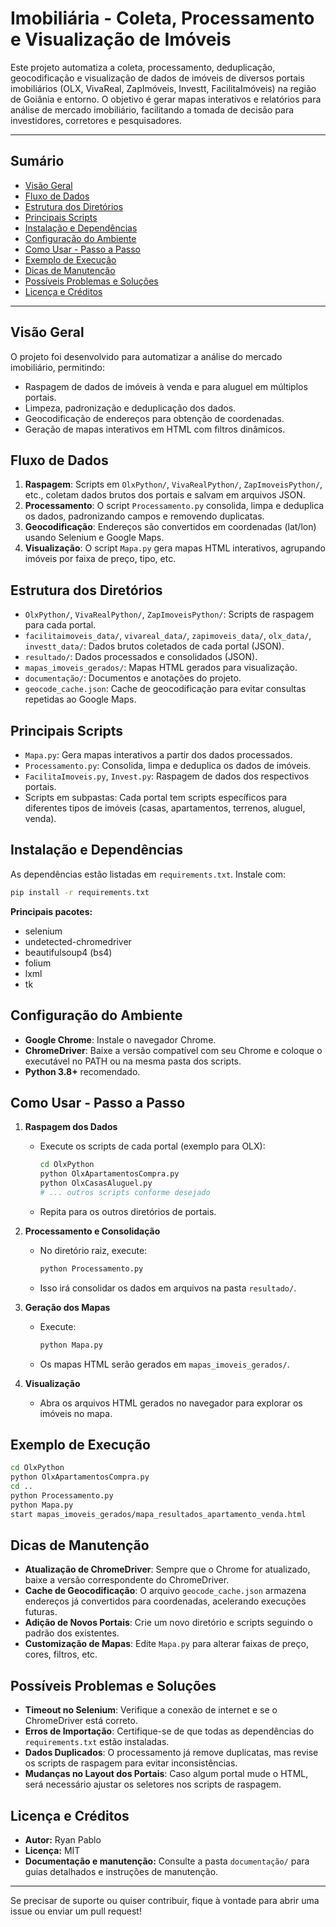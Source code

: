 # Imobiliária - Coleta, Processamento e Visualização de Imóveis

Este projeto automatiza a coleta, processamento, deduplicação, geocodificação e visualização de dados de imóveis de diversos portais imobiliários (OLX, VivaReal, ZapImóveis, Investt, FacilitaImóveis) na região de Goiânia e entorno. O objetivo é gerar mapas interativos e relatórios para análise de mercado imobiliário, facilitando a tomada de decisão para investidores, corretores e pesquisadores.

---

## Sumário

- [Visão Geral](#visão-geral)
- [Fluxo de Dados](#fluxo-de-dados)
- [Estrutura dos Diretórios](#estrutura-dos-diretórios)
- [Principais Scripts](#principais-scripts)
- [Instalação e Dependências](#instalação-e-dependências)
- [Configuração do Ambiente](#configuração-do-ambiente)
- [Como Usar - Passo a Passo](#como-usar---passo-a-passo)
- [Exemplo de Execução](#exemplo-de-execução)
- [Dicas de Manutenção](#dicas-de-manutenção)
- [Possíveis Problemas e Soluções](#possíveis-problemas-e-soluções)
- [Licença e Créditos](#licença-e-créditos)

---

## Visão Geral

O projeto foi desenvolvido para automatizar a análise do mercado imobiliário, permitindo:

- Raspagem de dados de imóveis à venda e para aluguel em múltiplos portais.
- Limpeza, padronização e deduplicação dos dados.
- Geocodificação de endereços para obtenção de coordenadas.
- Geração de mapas interativos em HTML com filtros dinâmicos.

## Fluxo de Dados

1. **Raspagem**: Scripts em `OlxPython/`, `VivaRealPython/`, `ZapImoveisPython/`, etc., coletam dados brutos dos portais e salvam em arquivos JSON.
2. **Processamento**: O script `Processamento.py` consolida, limpa e deduplica os dados, padronizando campos e removendo duplicatas.
3. **Geocodificação**: Endereços são convertidos em coordenadas (lat/lon) usando Selenium e Google Maps.
4. **Visualização**: O script `Mapa.py` gera mapas HTML interativos, agrupando imóveis por faixa de preço, tipo, etc.

## Estrutura dos Diretórios

- `OlxPython/`, `VivaRealPython/`, `ZapImoveisPython/`: Scripts de raspagem para cada portal.
- `facilitaimoveis_data/`, `vivareal_data/`, `zapimoveis_data/`, `olx_data/`, `investt_data/`: Dados brutos coletados de cada portal (JSON).
- `resultado/`: Dados processados e consolidados (JSON).
- `mapas_imoveis_gerados/`: Mapas HTML gerados para visualização.
- `documentação/`: Documentos e anotações do projeto.
- `geocode_cache.json`: Cache de geocodificação para evitar consultas repetidas ao Google Maps.

## Principais Scripts

- `Mapa.py`: Gera mapas interativos a partir dos dados processados.
- `Processamento.py`: Consolida, limpa e deduplica os dados de imóveis.
- `FacilitaImoveis.py`, `Invest.py`: Raspagem de dados dos respectivos portais.
- Scripts em subpastas: Cada portal tem scripts específicos para diferentes tipos de imóveis (casas, apartamentos, terrenos, aluguel, venda).

## Instalação e Dependências

As dependências estão listadas em `requirements.txt`. Instale com:

```bash
pip install -r requirements.txt
```

**Principais pacotes:**

- selenium
- undetected-chromedriver
- beautifulsoup4 (bs4)
- folium
- lxml
- tk

## Configuração do Ambiente

- **Google Chrome**: Instale o navegador Chrome.
- **ChromeDriver**: Baixe a versão compatível com seu Chrome e coloque o executável no PATH ou na mesma pasta dos scripts.
- **Python 3.8+** recomendado.

## Como Usar - Passo a Passo

1. **Raspagem dos Dados**

   - Execute os scripts de cada portal (exemplo para OLX):
     ```bash
     cd OlxPython
     python OlxApartamentosCompra.py
     python OlxCasasAluguel.py
     # ... outros scripts conforme desejado
     ```
   - Repita para os outros diretórios de portais.

2. **Processamento e Consolidação**

   - No diretório raiz, execute:
     ```bash
     python Processamento.py
     ```
   - Isso irá consolidar os dados em arquivos na pasta `resultado/`.

3. **Geração dos Mapas**

   - Execute:
     ```bash
     python Mapa.py
     ```
   - Os mapas HTML serão gerados em `mapas_imoveis_gerados/`.

4. **Visualização**

   - Abra os arquivos HTML gerados no navegador para explorar os imóveis no mapa.

## Exemplo de Execução

```bash
cd OlxPython
python OlxApartamentosCompra.py
cd ..
python Processamento.py
python Mapa.py
start mapas_imoveis_gerados/mapa_resultados_apartamento_venda.html
```

## Dicas de Manutenção

- **Atualização de ChromeDriver**: Sempre que o Chrome for atualizado, baixe a versão correspondente do ChromeDriver.
- **Cache de Geocodificação**: O arquivo `geocode_cache.json` armazena endereços já convertidos para coordenadas, acelerando execuções futuras.
- **Adição de Novos Portais**: Crie um novo diretório e scripts seguindo o padrão dos existentes.
- **Customização de Mapas**: Edite `Mapa.py` para alterar faixas de preço, cores, filtros, etc.

## Possíveis Problemas e Soluções

- **Timeout no Selenium**: Verifique a conexão de internet e se o ChromeDriver está correto.
- **Erros de Importação**: Certifique-se de que todas as dependências do `requirements.txt` estão instaladas.
- **Dados Duplicados**: O processamento já remove duplicatas, mas revise os scripts de raspagem para evitar inconsistências.
- **Mudanças no Layout dos Portais**: Caso algum portal mude o HTML, será necessário ajustar os seletores nos scripts de raspagem.

## Licença e Créditos

- **Autor:** Ryan Pablo
- **Licença:** MIT
- **Documentação e manutenção:** Consulte a pasta `documentação/` para guias detalhados e instruções de manutenção.

---

Se precisar de suporte ou quiser contribuir, fique à vontade para abrir uma issue ou enviar um pull request!
